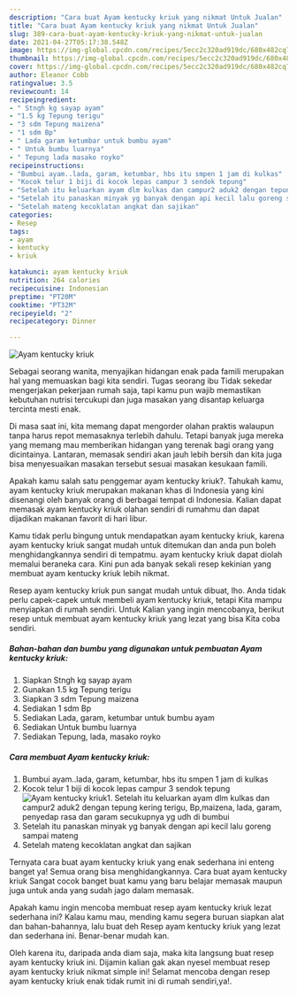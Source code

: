 ```yaml
---
description: "Cara buat Ayam kentucky kriuk yang nikmat Untuk Jualan"
title: "Cara buat Ayam kentucky kriuk yang nikmat Untuk Jualan"
slug: 389-cara-buat-ayam-kentucky-kriuk-yang-nikmat-untuk-jualan
date: 2021-04-27T05:17:38.548Z
image: https://img-global.cpcdn.com/recipes/5ecc2c320ad919dc/680x482cq70/ayam-kentucky-kriuk-foto-resep-utama.jpg
thumbnail: https://img-global.cpcdn.com/recipes/5ecc2c320ad919dc/680x482cq70/ayam-kentucky-kriuk-foto-resep-utama.jpg
cover: https://img-global.cpcdn.com/recipes/5ecc2c320ad919dc/680x482cq70/ayam-kentucky-kriuk-foto-resep-utama.jpg
author: Eleanor Cobb
ratingvalue: 3.5
reviewcount: 14
recipeingredient:
- " Stngh kg sayap ayam"
- "1.5 kg Tepung terigu"
- "3 sdm Tepung maizena"
- "1 sdm Bp"
- " Lada garam ketumbar untuk bumbu ayam"
- " Untuk bumbu luarnya"
- " Tepung lada masako royko"
recipeinstructions:
- "Bumbui ayam..lada, garam, ketumbar, hbs itu smpen 1 jam di kulkas"
- "Kocok telur 1 biji di kocok lepas campur 3 sendok tepung"
- "Setelah itu keluarkan ayam dlm kulkas dan campur2 aduk2 dengan tepung kering terigu, Bp,maizena, lada, garam, penyedap rasa dan garam secukupnya yg udh di bumbui"
- "Setelah itu panaskan minyak yg banyak dengan api kecil lalu goreng sampai mateng"
- "Setelah mateng kecoklatan angkat dan sajikan"
categories:
- Resep
tags:
- ayam
- kentucky
- kriuk

katakunci: ayam kentucky kriuk 
nutrition: 264 calories
recipecuisine: Indonesian
preptime: "PT20M"
cooktime: "PT32M"
recipeyield: "2"
recipecategory: Dinner

---
```



![Ayam kentucky kriuk](https://img-global.cpcdn.com/recipes/5ecc2c320ad919dc/680x482cq70/ayam-kentucky-kriuk-foto-resep-utama.jpg)

Sebagai seorang wanita, menyajikan hidangan enak pada famili merupakan hal yang memuaskan bagi kita sendiri. Tugas seorang ibu Tidak sekedar mengerjakan pekerjaan rumah saja, tapi kamu pun wajib memastikan kebutuhan nutrisi tercukupi dan juga masakan yang disantap keluarga tercinta mesti enak.

Di masa  saat ini, kita memang dapat mengorder olahan praktis walaupun tanpa harus repot memasaknya terlebih dahulu. Tetapi banyak juga mereka yang memang mau memberikan hidangan yang terenak bagi orang yang dicintainya. Lantaran, memasak sendiri akan jauh lebih bersih dan kita juga bisa menyesuaikan masakan tersebut sesuai masakan kesukaan famili. 



Apakah kamu salah satu penggemar ayam kentucky kriuk?. Tahukah kamu, ayam kentucky kriuk merupakan makanan khas di Indonesia yang kini disenangi oleh banyak orang di berbagai tempat di Indonesia. Kalian dapat memasak ayam kentucky kriuk olahan sendiri di rumahmu dan dapat dijadikan makanan favorit di hari libur.

Kamu tidak perlu bingung untuk mendapatkan ayam kentucky kriuk, karena ayam kentucky kriuk sangat mudah untuk ditemukan dan anda pun boleh menghidangkannya sendiri di tempatmu. ayam kentucky kriuk dapat diolah memalui beraneka cara. Kini pun ada banyak sekali resep kekinian yang membuat ayam kentucky kriuk lebih nikmat.

Resep ayam kentucky kriuk pun sangat mudah untuk dibuat, lho. Anda tidak perlu capek-capek untuk membeli ayam kentucky kriuk, tetapi Kita mampu menyiapkan di rumah sendiri. Untuk Kalian yang ingin mencobanya, berikut resep untuk membuat ayam kentucky kriuk yang lezat yang bisa Kita coba sendiri.

<!--inarticleads1-->

##### Bahan-bahan dan bumbu yang digunakan untuk pembuatan Ayam kentucky kriuk:

1. Siapkan  Stngh kg sayap ayam
1. Gunakan 1.5 kg Tepung terigu
1. Siapkan 3 sdm Tepung maizena
1. Sediakan 1 sdm Bp
1. Sediakan  Lada, garam, ketumbar untuk bumbu ayam
1. Sediakan  Untuk bumbu luarnya
1. Sediakan  Tepung, lada, masako royko




<!--inarticleads2-->

##### Cara membuat Ayam kentucky kriuk:

1. Bumbui ayam..lada, garam, ketumbar, hbs itu smpen 1 jam di kulkas
1. Kocok telur 1 biji di kocok lepas campur 3 sendok tepung
<img src="https://img-global.cpcdn.com/steps/9a94666d701c7c24/160x128cq70/ayam-kentucky-kriuk-langkah-memasak-2-foto.jpg" alt="Ayam kentucky kriuk">1. Setelah itu keluarkan ayam dlm kulkas dan campur2 aduk2 dengan tepung kering terigu, Bp,maizena, lada, garam, penyedap rasa dan garam secukupnya yg udh di bumbui
1. Setelah itu panaskan minyak yg banyak dengan api kecil lalu goreng sampai mateng
1. Setelah mateng kecoklatan angkat dan sajikan




Ternyata cara buat ayam kentucky kriuk yang enak sederhana ini enteng banget ya! Semua orang bisa menghidangkannya. Cara buat ayam kentucky kriuk Sangat cocok banget buat kamu yang baru belajar memasak maupun juga untuk anda yang sudah jago dalam memasak.

Apakah kamu ingin mencoba membuat resep ayam kentucky kriuk lezat sederhana ini? Kalau kamu mau, mending kamu segera buruan siapkan alat dan bahan-bahannya, lalu buat deh Resep ayam kentucky kriuk yang lezat dan sederhana ini. Benar-benar mudah kan. 

Oleh karena itu, daripada anda diam saja, maka kita langsung buat resep ayam kentucky kriuk ini. Dijamin kalian gak akan nyesel membuat resep ayam kentucky kriuk nikmat simple ini! Selamat mencoba dengan resep ayam kentucky kriuk enak tidak rumit ini di rumah sendiri,ya!.

